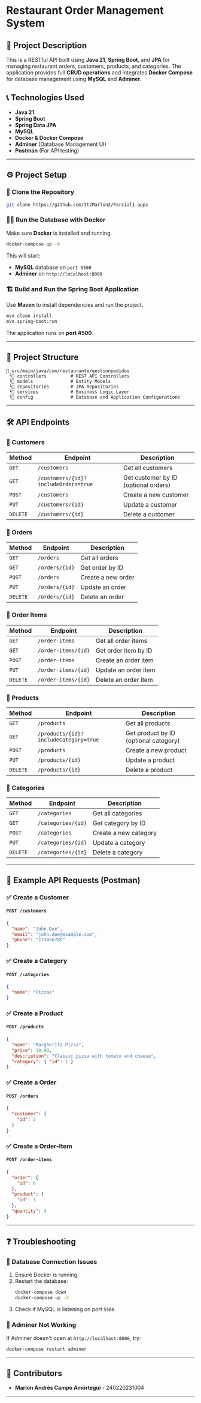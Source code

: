 # Restaurant Order Management System

## 📌 Project Description
This is a RESTful API built using **Java 21**, **Spring Boot**, and **JPA** for managing restaurant orders, customers, products, and categories. The application provides full **CRUD operations** and integrates **Docker Compose** for database management using **MySQL** and **Adminer**.

## 📞 Technologies Used
- **Java 21**
- **Spring Boot**
- **Spring Data JPA**
- **MySQL**
- **Docker & Docker Compose**
- **Adminer** (Database Management UI)
- **Postman** (For API testing)

---

## ⚙️ Project Setup

### 👥 Clone the Repository
```sh
git clone https://github.com/ItzMarlon2/Parcial1-apps
```

### 🧑‍💻 Run the Database with Docker
Make sure **Docker** is installed and running.

```sh
docker-compose up -d
```

This will start:
- **MySQL** database on `port 5500`
- **Adminer** on `http://localhost:8000`

### 🏗️ Build and Run the Spring Boot Application
Use **Maven** to install dependencies and run the project.

```sh
mvn clean install
mvn spring-boot:run
```

The application runs on **port 4500**.

---

## 👤 Project Structure

```
📂 src/main/java/com/restaurante/gestionpedidos
 └📂 controllers         # REST API Controllers
 └📂 models              # Entity Models
 └📂 repositories        # JPA Repositories
 └📂 services            # Business Logic Layer
 └📂 config              # Database and Application Configurations
```

---

## 🛠️ API Endpoints

### 📌 Customers
| Method | Endpoint | Description |
|--------|---------|-------------|
| `GET`  | `/customers` | Get all customers |
| `GET`  | `/customers/{id}?includeOrders=true` | Get customer by ID (optional orders) |
| `POST` | `/customers` | Create a new customer |
| `PUT`  | `/customers/{id}` | Update a customer |
| `DELETE` | `/customers/{id}` | Delete a customer |

### 📌 Orders
| Method | Endpoint | Description |
|--------|---------|-------------|
| `GET`  | `/orders` | Get all orders |
| `GET`  | `/orders/{id}` | Get order by ID |
| `POST` | `/orders` | Create a new order |
| `PUT`  | `/orders/{id}` | Update an order |
| `DELETE` | `/orders/{id}` | Delete an order |

### 📌 Order Items
| Method | Endpoint | Description |
|--------|---------|-------------|
| `GET`  | `/order-items` | Get all order items |
| `GET`  | `/order-items/{id}` | Get order item by ID |
| `POST` | `/order-items` | Create an order item |
| `PUT`  | `/order-items/{id}` | Update an order item |
| `DELETE` | `/order-items/{id}` | Delete an order item |

### 📌 Products
| Method | Endpoint | Description |
|--------|---------|-------------|
| `GET`  | `/products` | Get all products |
| `GET`  | `/products/{id}?includeCategory=true` | Get product by ID (optional category) |
| `POST` | `/products` | Create a new product |
| `PUT`  | `/products/{id}` | Update a product |
| `DELETE` | `/products/{id}` | Delete a product |

### 📌 Categories
| Method | Endpoint | Description |
|--------|---------|-------------|
| `GET`  | `/categories` | Get all categories |
| `GET`  | `/categories/{id}` | Get category by ID |
| `POST` | `/categories` | Create a new category |
| `PUT`  | `/categories/{id}` | Update a category |
| `DELETE` | `/categories/{id}` | Delete a category |

---

## 📝 Example API Requests (Postman)

### ✅ Create a Customer
#### `POST /customers`
```json
{
  "name": "John Doe",
  "email": "john.doe@example.com",
  "phone": "123456789"
}
```

### ✅ Create a Category
#### `POST /categories`
```json
{
  "name": "Pizzas"
}
```

### ✅ Create a Product
#### `POST /products`
```json
{
  "name": "Margherita Pizza",
  "price": 10.99,
  "description": "Classic pizza with tomato and cheese",
  "category": { "id": 1 }
}
```

### ✅ Create a Order
#### `POST /orders`
```json
{
  "customer": {
    "id": 2
  }
}
```

### ✅ Create a Order-Item
#### `POST /order-items`
```json
{
  "order": {
    "id": 6
  },
  "product": {
    "id": 1
  },
  "quantity": 4
}
```

---


## ❓ Troubleshooting

### 🔹 Database Connection Issues
1. Ensure Docker is running.
2. Restart the database:
   ```sh
   docker-compose down
   docker-compose up -d
   ```
3. Check if MySQL is listening on port `5500`.

### 🔹 Adminer Not Working
If Adminer doesn't open at `http://localhost:8000`, try:
```sh
docker-compose restart adminer
```

---

## 👥 Contributors
- **Marlon Andrés Campo Amórtegui** - 240220231004

---


